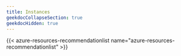 ```yaml
---
title: Instances
geekdocCollapseSection: true
geekdocHidden: true
---
```


{{< azure-resources-recommendationlist name="azure-resources-recommendationlist" >}}
